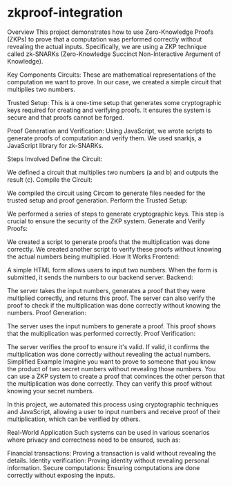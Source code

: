 # zkproof-integration
Overview
This project demonstrates how to use Zero-Knowledge Proofs (ZKPs) to prove that a computation was performed correctly without revealing the actual inputs. Specifically, we are using a ZKP technique called zk-SNARKs (Zero-Knowledge Succinct Non-Interactive Argument of Knowledge).

Key Components
Circuits: These are mathematical representations of the computation we want to prove. In our case, we created a simple circuit that multiplies two numbers.

Trusted Setup: This is a one-time setup that generates some cryptographic keys required for creating and verifying proofs. It ensures the system is secure and that proofs cannot be forged.

Proof Generation and Verification: Using JavaScript, we wrote scripts to generate proofs of computation and verify them. We used snarkjs, a JavaScript library for zk-SNARKs.

Steps Involved
Define the Circuit:

We defined a circuit that multiplies two numbers (a and b) and outputs the result (c).
Compile the Circuit:

We compiled the circuit using Circom to generate files needed for the trusted setup and proof generation.
Perform the Trusted Setup:

We performed a series of steps to generate cryptographic keys. This step is crucial to ensure the security of the ZKP system.
Generate and Verify Proofs:

We created a script to generate proofs that the multiplication was done correctly.
We created another script to verify these proofs without knowing the actual numbers being multiplied.
How It Works
Frontend:

A simple HTML form allows users to input two numbers.
When the form is submitted, it sends the numbers to our backend server.
Backend:

The server takes the input numbers, generates a proof that they were multiplied correctly, and returns this proof.
The server can also verify the proof to check if the multiplication was done correctly without knowing the numbers.
Proof Generation:

The server uses the input numbers to generate a proof. This proof shows that the multiplication was performed correctly.
Proof Verification:

The server verifies the proof to ensure it's valid. If valid, it confirms the multiplication was done correctly without revealing the actual numbers.
Simplified Example
Imagine you want to prove to someone that you know the product of two secret numbers without revealing those numbers. You can use a ZKP system to create a proof that convinces the other person that the multiplication was done correctly. They can verify this proof without knowing your secret numbers.

In this project, we automated this process using cryptographic techniques and JavaScript, allowing a user to input numbers and receive proof of their multiplication, which can be verified by others.

Real-World Application
Such systems can be used in various scenarios where privacy and correctness need to be ensured, such as:

Financial transactions: Proving a transaction is valid without revealing the details.
Identity verification: Proving identity without revealing personal information.
Secure computations: Ensuring computations are done correctly without exposing the inputs.

